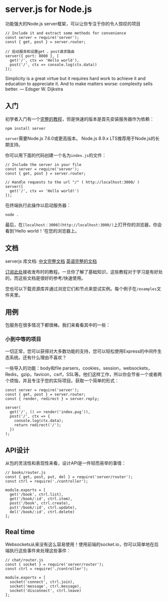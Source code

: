 # server.js for Node.js
功能强大的Node.js server框架，可以让你专注于你的令人惊叹的项目

```
// Include it and extract some methods for convenience
const server = require('server');
const { get, post } = server.router;

// 启动服务和设置get 、post请求路由
server({ port: 8080 }, [
  get('/', ctx => 'Hello world'),
  post('/', ctx => console.log(ctx.data))
]);
```
>
Simplicity is a great virtue but it requires hard work to achieve it and education to appreciate it. And to make matters worse: complexity sells better.
― Edsger W. Dijkstra
>

## 入门

初学者入门有一个[完整的教程](https://serverjs.io/tutorials/getting-started/)，但是快速的版本是首先安装服务器作为依赖：

```
npm install server
```

>
``server``需要Node.js 7.6.0或更高版本。 Node.js 8.9.x LTS推荐用于Node.js的长期支持。
>

你可以用下面的代码创建一个名为``index.js``的文件：

```
// Include the server in your file
const server = require('server');
const { get, post } = server.router;

// Handle requests to the url "/" ( http://localhost:3000/ )
server([
  get('/', ctx => 'Hello world!')
]);
```
在终端执行此操作以启动服务器：

```
node .
```

最后，在``[localhost：3000](http://localhost:3000/)``上打开你的浏览器，你会看到'Hello world！'在您的浏览器上。

## 文档

serverjs 库文档:
[中文完整文档](https://github.com/winssps/server/blob/master/%E4%BB%8B%E7%BB%8D.md)
[英语完整的文档](https://serverjs.io/documentation/)

[订阅此处](http://eepurl.com/cGRggH)接收发布时的教程。一旦你了解了基础知识，这些教程对于学习是有好处的，而这些文档是很好的参考/快速使用。

您也可以下载资源库并通过浏览它们和节点来尝试实例。每个例子在``/examples``文件夹里。

## 用例

包服务在很多情况下都很棒。我们来看看其中的一些：

### 小到中等的项目

一切正常，您可以获得对大多数功能的支持，您可以轻松使用Express的中间件生态系统。还有什么理由不喜欢？

一些导入的功能：body和file parsers，cookies，session，websockets，Redis，gzip，favicon，csrf，SSL等。他们这样工作，所以你会节省一个或者两个烦恼，并且专注于您的实际项目。获取一个简单的形式：

```
const server = require('server');
const { get, post } = server.router;
const { render, redirect } = server.reply;

server(
  get('/', () => render('index.pug')),
  post('/', ctx => {
    console.log(ctx.data);
    return redirect('/');
  })
);
```

## API设计

从包的灵活性和表现性来看，设计API是一件轻而易举的事情：

```
// books/router.js
const { get, post, put, del } = require('server/router');
const ctrl = require('./controller');

module.exports = [
  get('/book', ctrl.list),
  get('/book/:id', ctrl.item),
  post('/book', ctrl.create),
  put('/book/:id', ctrl.update),
  del('/book/:id', ctrl.delete)
];
```

##  Real time

Websockets从来没有这么容易使用！使用前端的socket.io，你可以简单地在后端执行这些事件来处理这些事件：

```
// chat/router.js
const { socket } = require('server/router');
const ctrl = require('./controller');

module.exports = [
  socket('connect', ctrl.join),
  socket('message', ctrl.message),
  socket('disconnect', ctrl.leave)
];
```




